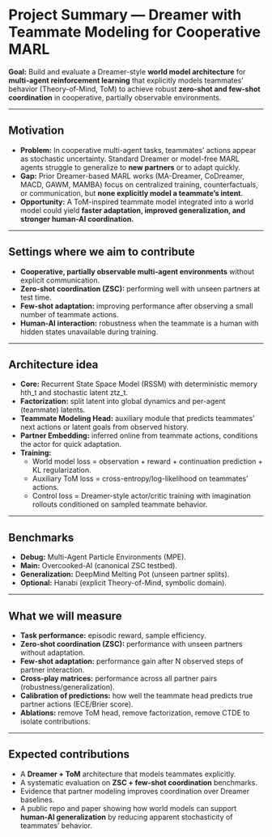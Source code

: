 # Project Summary — Dreamer with Teammate Modeling for Cooperative MARL

**Goal:** Build and evaluate a Dreamer-style **world model architecture** for **multi-agent reinforcement learning** that explicitly models teammates’ behavior (Theory-of-Mind, ToM) to achieve robust **zero-shot and few-shot coordination** in cooperative, partially observable environments.

---

## Motivation

- **Problem:** In cooperative multi-agent tasks, teammates’ actions appear as stochastic uncertainty. Standard Dreamer or model-free MARL agents struggle to generalize to **new partners** or to adapt quickly.
- **Gap:** Prior Dreamer-based MARL works (MA-Dreamer, CoDreamer, MACD, GAWM, MAMBA) focus on centralized training, counterfactuals, or communication, but **none explicitly model a teammate’s intent**.
- **Opportunity:** A ToM-inspired teammate model integrated into a world model could yield **faster adaptation, improved generalization, and stronger human-AI coordination.**

---

## Settings where we aim to contribute

- **Cooperative, partially observable multi-agent environments** without explicit communication.
- **Zero-shot coordination (ZSC):** performing well with unseen partners at test time.
- **Few-shot adaptation:** improving performance after observing a small number of teammate actions.
- **Human-AI interaction:** robustness when the teammate is a human with hidden states unavailable during training.

---

## Architecture idea

- **Core:** Recurrent State Space Model (RSSM) with deterministic memory hth_t and stochastic latent ztz_t.
- **Factorization:** split latent into global dynamics and per-agent (teammate) latents.
- **Teammate Modeling Head:** auxiliary module that predicts teammates’ next actions or latent goals from observed history.
- **Partner Embedding:** inferred online from teammate actions, conditions the actor for quick adaptation.
- **Training:**
    - World model loss = observation + reward + continuation prediction + KL regularization.
    - Auxiliary ToM loss = cross-entropy/log-likelihood on teammates’ actions.
    - Control loss = Dreamer-style actor/critic training with imagination rollouts conditioned on sampled teammate behavior.

---

## Benchmarks

- **Debug:** Multi-Agent Particle Environments (MPE).
- **Main:** Overcooked-AI (canonical ZSC testbed).
- **Generalization:** DeepMind Melting Pot (unseen partner splits).
- **Optional:** Hanabi (explicit Theory-of-Mind, symbolic domain).

---

## What we will measure

- **Task performance:** episodic reward, sample efficiency.
- **Zero-shot coordination (ZSC):** performance with unseen partners without adaptation.
- **Few-shot adaptation:** performance gain after N observed steps of partner interaction.
- **Cross-play matrices:** performance across all partner pairs (robustness/generalization).
- **Calibration of predictions:** how well the teammate head predicts true partner actions (ECE/Brier score).
- **Ablations:** remove ToM head, remove factorization, remove CTDE to isolate contributions.

---

## Expected contributions

- A **Dreamer + ToM** architecture that models teammates explicitly.
- A systematic evaluation on **ZSC + few-shot coordination** benchmarks.
- Evidence that partner modeling improves coordination over Dreamer baselines.
- A public repo and paper showing how world models can support **human-AI generalization** by reducing apparent stochasticity of teammates’ behavior.